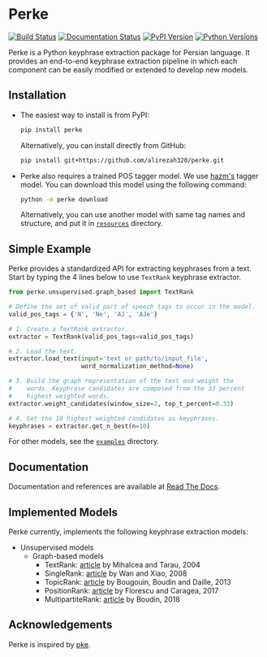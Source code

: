 # Perke
[![Build Status](https://travis-ci.com/alirezah320/perke.svg?branch=main)](https://travis-ci.com/alirezah320/perke)
[![Documentation Status](https://readthedocs.org/projects/perke/badge/?version=latest)](https://perke.readthedocs.io/en/latest/?badge=latest)
[![PyPI Version](https://img.shields.io/pypi/v/perke)](https://pypi.python.org/pypi/perke)
[![Python Versions](https://img.shields.io/pypi/pyversions/perke)](https://pypi.org/project/perke)

Perke is a Python keyphrase extraction package for Persian language. It
provides an end-to-end keyphrase extraction pipeline in which each component
can be easily modified or extended to develop new models.

## Installation
- The easiest way to install is from PyPI:
  ```bash
  pip install perke
  ```
  Alternatively, you can install directly from GitHub:
  ```bash
  pip install git+https://github.com/alirezah320/perke.git
  ```
- Perke also requires a trained POS tagger model. We use
  [hazm's](https://github.com/sobhe/hazm) tagger model.
  You can download this model using the following command:
  ```bash
  python -m perke download
  ```
  Alternatively, you can use another model with same tag names and structure,
  and put it in
  [`resources`](https://github.com/alirezah320/perke/tree/main/perke/resources)
  directory.

## Simple Example
Perke provides a standardized API for extracting keyphrases from a text. Start
by typing the 4 lines below to use `TextRank` keyphrase extractor.


```python
from perke.unsupervised.graph_based import TextRank

# Define the set of valid part of speech tags to occur in the model.
valid_pos_tags = {'N', 'Ne', 'AJ', 'AJe'}

# 1. Create a TextRank extractor.
extractor = TextRank(valid_pos_tags=valid_pos_tags)

# 2. Load the text.
extractor.load_text(input='text or path/to/input_file',
                    word_normalization_method=None)

# 3. Build the graph representation of the text and weight the
#    words. Keyphrase candidates are composed from the 33 percent
#    highest weighted words.
extractor.weight_candidates(window_size=2, top_t_percent=0.33)

# 4. Get the 10 highest weighted candidates as keyphrases.
keyphrases = extractor.get_n_best(n=10)
```

For other models, see the
[`examples`](https://github.com/alirezah320/perke/tree/main/examples)
directory.

## Documentation
Documentation and references are available at
[Read The Docs](https://perke.readthedocs.io).

## Implemented Models
Perke currently, implements the following keyphrase extraction models:

- Unsupervised models
    - Graph-based models
        - TextRank: [article](http://www.aclweb.org/anthology/W04-3252.pdf)
          by Mihalcea and Tarau, 2004
        - SingleRank: [article](https://www.aaai.org/Papers/AAAI/2008/AAAI08-136.pdf)
          by Wan and Xiao, 2008
        - TopicRank: [article](http://aclweb.org/anthology/I13-1062.pdf)
          by Bougouin, Boudin and Daille, 2013
        - PositionRank: [article](http://www.aclweb.org/anthology/P17-1102.pdf)
          by Florescu and Caragea, 2017
        - MultipartiteRank: [article](https://www.aclweb.org/anthology/N18-2105.pdf)
          by Boudin, 2018

## Acknowledgements
Perke is inspired by [pke](https://github.com/boudinfl/pke).
